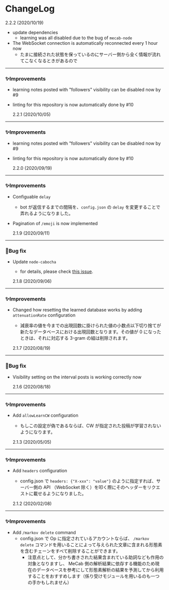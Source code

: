 # ChangeLog

2.2.2 (2020/10/19)

- update dependencies
  - learning was all disabled due to the bug of `mecab-node`
- The WebSocket connection is automatically reconnected every 1 hour now
  - たまに接続された状態を保っているのにサーバー側から全く情報が流れてこなくなるときがあるので

---

### ✨Improvements

- learning notes posted with "followers" visibility can be disabled now by #9
- linting for this repository is now automatically done by #10

  2.2.1 (2020/10/05)

---

### ✨Improvements

- learning notes posted with "followers" visibility can be disabled now by #9
- linting for this repository is now automatically done by #10

  2.2.0 (2020/09/19)

---

### ✨Improvements

- Configuable `delay`
  - bot が返信するまでの間隔を、`config.json` の `delay` を変更することで弄れるようになりました。
- Pagination of `/emoji` is now implemented

  2.1.9 (2020/09/11)

---

### 🐛Bug fix

- Update `node-cabocha`

  - for details, please check [this issue](https://github.com/fourseasonslab/node-cabocha/issues/1).

  2.1.8 (2020/09/06)

---

### ✨Improvements

- Changed how resetting the learned database works by adding `attenuationRate` configuration

  - 減衰率の値を今までの出現回数に掛けられた値の小数点以下切り捨てが新たなデータベースにおける出現回数となります。その値が 0 になったときは、それに対応する 3-gram の組は削除されます。

  2.1.7 (2020/08/19)

---

### 🐛Bug fix

- Visibility setting on the interval posts is working correctly now

  2.1.6 (2020/08/18)

---

### ✨Improvements

- Add `allowLearnCW` configuration

  - もしこの設定が偽であるならば、CW が指定された投稿が学習されないようになります。

  2.1.3 (2020/05/05)

---

### ✨Improvements

- Add `headers` configuration

  - config.json で `headers: {"X-xxx": "value"}` のように指定すれば、サーバー側の API （WebSocket 除く）を叩く際にそのヘッダーをリクエストに載せるようになりました。

  2.1.2 (2020/02/08)

---

### ✨Improvements

- Add `/markov delete` command
  - config.json で Op に指定されているアカウントならば、 `/markov delete` コマンドを用いることによって与えられた文章に含まれる形態素を含むチェーンをすべて削除することができます。
    - 注意点として、分かち書きされた結果含まれている助詞なども作用の対象となりますし、 MeCab 側の解析結果に依存する機能のため現在のデータベースを参考にして形態素解析の結果を予測してから利用することをおすすめします（係り受けモジュールを用いるのも一つの手かもしれません）
